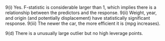 9(i) Yes. F-statistic is considerable larger than 1, which implies there is a relationship between the predictors and
the response.
9(ii) Weight, year, and origin (and potentially displacement) have statistically significant response. 
9(iii) The newer the car, the more efficient it is (mpg increases).

9(d) There is a unusually large outlier but no high leverage points.

